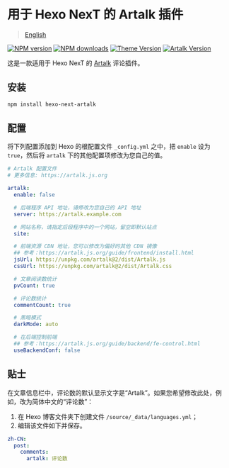 # 用于 Hexo NexT 的 Artalk 插件

> [English](https://github.com/leirock/hexo-next-artalk/blob/main/README.md)

[![NPM version](https://img.shields.io/npm/v/hexo-next-artalk?color=red&logo=npm&style=flat-square)](https://www.npmjs.com/package/hexo-next-artalk)
[![NPM downloads](https://img.shields.io/npm/dm/hexo-next-artalk?color=red&logo=npm&style=flat-square)](https://www.npmjs.com/package/hexo-next-artalk)
[![Theme Version](https://img.shields.io/badge/NexT-v7.3.0+-blue?style=flat-square)](https://github.com/next-theme/hexo-theme-next)
[![Artalk Version](https://img.shields.io/badge/Artalk-v2.3.1+-558fb5?style=flat-square)](https://github.com/ArtalkJS/Artalk)

这是一款适用于 Hexo NexT 的 [Artalk](https://artalk.js.org) 评论插件。

## 安装

```bash
npm install hexo-next-artalk
```

## 配置

将下列配置添加到 Hexo 的根配置文件 `_config.yml` 之中，把 `enable` 设为 `true`，然后将 `artalk` 下的其他配置项修改为您自己的值。

```yaml
# Artalk 配置文件
# 更多信息: https://artalk.js.org

artalk:
  enable: false

  # 后端程序 API 地址，请修改为您自己的 API 地址
  server: https://artalk.example.com

  # 网站名称，请指定后段程序中的一个网站，留空即默认站点
  site:

  # 前端资源 CDN 地址，您可以修改为偏好的其他 CDN 镜像
  ## 参考：https://artalk.js.org/guide/frontend/install.html
  jsUrl: https://unpkg.com/artalk@2/dist/Artalk.js
  cssUrl: https://unpkg.com/artalk@2/dist/Artalk.css

  # 文章阅读数统计
  pvCount: true

  # 评论数统计
  commentCount: true

  # 黑暗模式
  darkMode: auto

  # 在后端控制前端
  ## 参考：https://artalk.js.org/guide/backend/fe-control.html
  useBackendConf: false
```

## 贴士

在文章信息栏中，评论数的默认显示文字是“Artalk”。如果您希望修改此处，例如，改为简体中文的“评论数”：

1. 在 Hexo 博客文件夹下创建文件 `/source/_data/languages.yml`；
2. 编辑该文件如下并保存。

```yaml
zh-CN:
  post:
    comments:
      artalk: 评论数
```